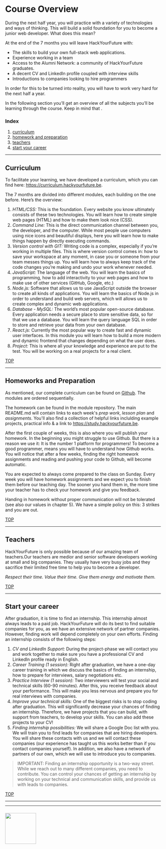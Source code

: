 # Course Overview

During the next half year, you will practice with a variety of technologies and ways of thinking. This will build a solid foundation for you to become a junior web developer. What does this mean?

At the end of the 7 months you will leave HackYourFuture with:
* The skills to build your own full-stack web applications.
* Experience working in a team
* Access to the Alumni Network: a community of HackYourFuture graduates.
* A decent CV and LinkedIn profile coupled with interview skills
* Introductions to companies looking to hire programmers

In order for this to be turned into reality, you will have to work very hard for the next half a year.

In the following section you’ll get an overview of all the subjects you’ll be learning through the course. Keep in mind that .

### Index
1. [curriculum](#curriculum)
1. [homework and preparation](#homework-and-preparation)
1. [teachers](#teachers)
1. [start your career](#start-your-career)

---

## Curriculum

To facilitate your learning, we have developed a curriculum, which you can find here: https://curriculum.hackyourfuture.be.

The 7 months are divided into different modules, each building on the one before. Here’s the overview:
1. _HTML/CSS​:_ This is the foundation. Every website you know ultimately consists of these two technologies. You will learn how to create simple web pages (HTML) and how to make them look nice (CSS).
2. _Command Line​:_ This is the direct communication channel between you, the developer, and the computer. While most people use computers using nice icons and beautiful displays, here you will learn how to make things happen by directly executing commands.
3. _Version control with GIT:_ Writing code is a complex, especially if you’re working in multiple files. This is where version control comes in: how to save your workspace at any moment, in case you or someone from your team messes things up.  You will learn how to always keep track of the code changes you’re making
and undo your work whenever needed.
4. _JavaScript:_ The language of the web. You will learn the basics of programming, how to add interactivity to your web pages and how to make use of other services (GitHub, Google, etc.)
5. _Node.js:_ Software that allows us to use JavaScript outside the browser to create all kinds of applications. You will learn the basics of Node.js in order to understand and build web servers, which will allows us to create complex and dynamic web applications.
6. _Database - MySQL:_ The world’s most popular open-source database. Every application needs a secure place to store sensitive data, so for that we use a database. You will learn the query language SQL in order to store and retrieve your data from your own database.
7. _React.js:_ Currently the most popular way to create fast and dynamic user interfaces. In this module you will learn how to build a more modern and dynamic frontend that changes depending on what the user does.
8. _Project:_ This is where all your knowledge and experience are put to the test. You will be working on a real projects for a real client.

<!-- ![](./images/course-overview.png) -->

[TOP](#course-overview)

---

## Homeworks and Preparation

As mentioned, our complete curriculum can be found on ​[Github​](https://github.com/HackYourFutureBelgium). The modules are ordered sequentially.

The homework can be found in the module repository. The main README.md will contain links to each week's _prep work_, _lesson plan_ and _assignments_.  You'll also find a collection of helpful links inclulding example projects, practical info & a link to https://study.hackyourfuture.be.

<!-- ![](./images/html-css-homework.png) -->

After the first couple of weeks, this is also where you will publish your homework. In the beginning you might struggle to use Github. But there is a reason we use it: It is the number 1 platform for programmers! To become a good programmer, means you will have to understand how Github works. You will notice that after a few weeks, finding the right homework assignments and reading and pushing your code to Github, will become automatic.

You are expected to ​always​ come prepared to the class on Sunday. Every week you will have homework assignments and we expect you to finish them ​before​ our teaching day. The sooner you hand them in, the more time your teacher has to check your homework and give you feedback.

Handing in homework without proper communication ​will not be tolerated​ (see also our values in chapter 5). We have a simple policy on this: 3 strikes and you are out.

[TOP](#course-overview)

---

## Teachers

HackYourFuture is only possible because of our amazing team of teachers.Our teachers are medior and senior software developers working at small and big companies. They usually have very busy jobs and they sacrifice their limited free time to ​help you​ to become a developer.

_Respect their time. Value their time. Give them energy and motivate them._


[TOP](#course-overview)

---

## Start your career

After graduation, it is time to find an internship. This internship almost always leads to a paid job. HackYourFuture will do its best to find suitable companies for you, as we have an extensive network of partner companies. However, finding work will depend completely on your own efforts.
Finding an internship consists of the following steps:
1. _CV and LinkedIn Support:_ During the project-phase we will contact you and work together to make sure you have a professional CV and LinkedIn profile ready in English.
2. _Career Training (1 session):_ Right after graduation, we have a one-day career training in which we discuss the basics of finding an internship, how to prepare for interviews, salary negotiations etc.
3. _Practice Interview (1 session):_ Two interviewers will test your social and technical skills (60-90 minutes). After this, you receive feedback about your performance. This will make you less nervous and prepare you for real interviews with companies.
4. _Improve your technical skills:_ One of the biggest risks is to stop coding after graduation. This will significantly​ decrease your chances of finding an internship. Therefore, we have projects that you can build, with support from teachers, to develop your skills. You can also add these projects to your CV!
5. _Finding internship possibilities:_ We will share a Google Doc list with you. We will train you to find leads for companies that are hiring developers. You will share these contacts with us and we will contact these companies (our experience has taught us this works better than if you contact companies yourself). In addition, we also have a network of partners of our own, which we will use to introduce you to companies.

> IMPORTANT​: Finding an internship opportunity is a two-way street. While we reach out to many different companies, you need to contribute. You can control your chances of getting an internship by working on your technical and communication skills, and provide us with leads to companies.


[TOP](#course-overview)


___
___
### <a href="https://hackyourfuture.be" target="_blank"><img src="https://pbs.twimg.com/profile_images/984474625009741824/Bs_qKx6-_400x400.jpg" width="100" height="100"></img></a>
